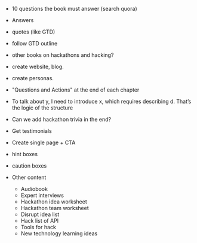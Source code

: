 - 10 questions the book must answer (search quora)
- Answers
- quotes (like GTD)
- follow GTD outline
- other books on hackathons and hacking?
- create website, blog. 
- create personas.
- "Questions and Actions" at the end of each chapter
- To talk about y, I need to introduce x, which requires describing d. That’s the logic of the structure
- Can we add hackathon trivia in the end?
- Get testimonials
- Create single page + CTA


- hint boxes
- caution boxes

- Other content
	- Audiobook
	- Expert interviews
	- Hackathon idea worksheet
	- Hackathon team worksheet
	- Disrupt idea list
	- Hack list of API
	- Tools for hack
	- New technology learning ideas